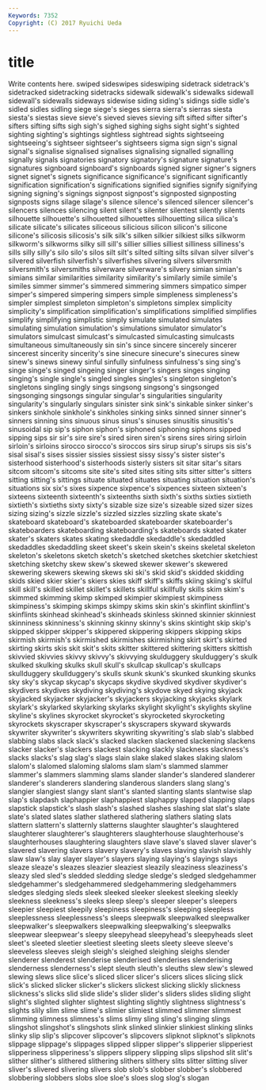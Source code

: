 ```yaml
---
Keywords: 7352 
Copyright: (C) 2017 Ryuichi Ueda
---
```


# title

Write contents here.
swiped sideswipes sideswiping sidetrack sidetrack's
sidetracked sidetracking sidetracks sidewalk sidewalk's sidewalks sidewall sidewall's sidewalls sideways
sidewise siding siding's sidings sidle sidle's sidled sidles sidling siege
siege's sieges sierra sierra's sierras siesta siesta's siestas sieve sieve's
sieved sieves sieving sift sifted sifter sifter's sifters sifting sifts
sigh sigh's sighed sighing sighs sight sight's sighted sighting sighting's
sightings sightless sightread sights sightseeing sightseeing's sightseer sightseer's sightseers sigma
sign sign's signal signal's signalise signalised signalises signalising signalled signalling
signally signals signatories signatory signatory's signature signature's signatures signboard signboard's
signboards signed signer signer's signers signet signet's signets significance significance's
significant significantly signification signification's significations signified signifies signify signifying signing
signing's signings signpost signpost's signposted signposting signposts signs silage silage's
silence silence's silenced silencer silencer's silencers silences silencing silent silent's
silenter silentest silently silents silhouette silhouette's silhouetted silhouettes silhouetting silica
silica's silicate silicate's silicates siliceous silicious silicon silicon's silicone silicone's
silicosis silicosis's silk silk's silken silkier silkiest silks silkworm silkworm's
silkworms silky sill sill's sillier sillies silliest silliness silliness's sills
silly silly's silo silo's silos silt silt's silted silting silts
silvan silver silver's silvered silverfish silverfish's silverfishes silvering silvers silversmith
silversmith's silversmiths silverware silverware's silvery simian simian's simians similar similarities
similarity similarity's similarly simile simile's similes simmer simmer's simmered simmering
simmers simpatico simper simper's simpered simpering simpers simple simpleness simpleness's
simpler simplest simpleton simpleton's simpletons simplex simplicity simplicity's simplification simplification's
simplifications simplified simplifies simplify simplifying simplistic simply simulate simulated simulates
simulating simulation simulation's simulations simulator simulator's simulators simulcast simulcast's simulcasted
simulcasting simulcasts simultaneous simultaneously sin sin's since sincere sincerely sincerer
sincerest sincerity sincerity's sine sinecure sinecure's sinecures sinew sinew's sinews
sinewy sinful sinfully sinfulness sinfulness's sing sing's singe singe's singed
singeing singer singer's singers singes singing singing's single single's singled
singles singles's singleton singleton's singletons singling singly sings singsong singsong's
singsonged singsonging singsongs singular singular's singularities singularity singularity's singularly singulars
sinister sink sink's sinkable sinker sinker's sinkers sinkhole sinkhole's sinkholes
sinking sinks sinned sinner sinner's sinners sinning sins sinuous sinus
sinus's sinuses sinusitis sinusitis's sinusoidal sip sip's siphon siphon's siphoned
siphoning siphons sipped sipping sips sir sir's sire sire's sired
siren siren's sirens sires siring sirloin sirloin's sirloins sirocco sirocco's
siroccos sirs sirup sirup's sirups sis sis's sisal sisal's sises
sissier sissies sissiest sissy sissy's sister sister's sisterhood sisterhood's sisterhoods
sisterly sisters sit sitar sitar's sitars sitcom sitcom's sitcoms site
site's sited sites siting sits sitter sitter's sitters sitting sitting's
sittings situate situated situates situating situation situation's situations six six's
sixes sixpence sixpence's sixpences sixteen sixteen's sixteens sixteenth sixteenth's sixteenths
sixth sixth's sixths sixties sixtieth sixtieth's sixtieths sixty sixty's sizable
size size's sizeable sized sizer sizes sizing sizing's sizzle sizzle's
sizzled sizzles sizzling skate skate's skateboard skateboard's skateboarded skateboarder skateboarder's
skateboarders skateboarding skateboarding's skateboards skated skater skater's skaters skates skating
skedaddle skedaddle's skedaddled skedaddles skedaddling skeet skeet's skein skein's skeins
skeletal skeleton skeleton's skeletons sketch sketch's sketched sketches sketchier sketchiest
sketching sketchy skew skew's skewed skewer skewer's skewered skewering skewers
skewing skews ski ski's skid skid's skidded skidding skids skied
skier skier's skiers skies skiff skiff's skiffs skiing skiing's skilful
skill skill's skilled skillet skillet's skillets skillful skillfully skills skim
skim's skimmed skimming skimp skimped skimpier skimpiest skimpiness skimpiness's skimping
skimps skimpy skims skin skin's skinflint skinflint's skinflints skinhead skinhead's
skinheads skinless skinned skinnier skinniest skinniness skinniness's skinning skinny skinny's
skins skintight skip skip's skipped skipper skipper's skippered skippering skippers
skipping skips skirmish skirmish's skirmished skirmishes skirmishing skirt skirt's skirted
skirting skirts skis skit skit's skits skitter skittered skittering skitters
skittish skivvied skivvies skivvy skivvy's skivvying skulduggery skulduggery's skulk skulked
skulking skulks skull skull's skullcap skullcap's skullcaps skullduggery skullduggery's skulls
skunk skunk's skunked skunking skunks sky sky's skycap skycap's skycaps
skydive skydived skydiver skydiver's skydivers skydives skydiving skydiving's skydove skyed
skying skyjack skyjacked skyjacker skyjacker's skyjackers skyjacking skyjacks skylark skylark's
skylarked skylarking skylarks skylight skylight's skylights skyline skyline's skylines skyrocket
skyrocket's skyrocketed skyrocketing skyrockets skyscraper skyscraper's skyscrapers skyward skywards skywriter
skywriter's skywriters skywriting skywriting's slab slab's slabbed slabbing slabs slack
slack's slacked slacken slackened slackening slackens slacker slacker's slackers slackest
slacking slackly slackness slackness's slacks slacks's slag slag's slags slain
slake slaked slakes slaking slalom slalom's slalomed slaloming slaloms slam
slam's slammed slammer slammer's slammers slamming slams slander slander's slandered
slanderer slanderer's slanderers slandering slanderous slanders slang slang's slangier slangiest
slangy slant slant's slanted slanting slants slantwise slap slap's slapdash
slaphappier slaphappiest slaphappy slapped slapping slaps slapstick slapstick's slash slash's
slashed slashes slashing slat slat's slate slate's slated slates slather
slathered slathering slathers slating slats slattern slattern's slatternly slatterns slaughter
slaughter's slaughtered slaughterer slaughterer's slaughterers slaughterhouse slaughterhouse's slaughterhouses slaughtering slaughters
slave slave's slaved slaver slaver's slavered slavering slavers slavery slavery's
slaves slaving slavish slavishly slaw slaw's slay slayer slayer's slayers
slaying slaying's slayings slays sleaze sleaze's sleazes sleazier sleaziest sleazily
sleaziness sleaziness's sleazy sled sled's sledded sledding sledge sledge's sledged
sledgehammer sledgehammer's sledgehammered sledgehammering sledgehammers sledges sledging sleds sleek sleeked
sleeker sleekest sleeking sleekly sleekness sleekness's sleeks sleep sleep's sleeper
sleeper's sleepers sleepier sleepiest sleepily sleepiness sleepiness's sleeping sleepless sleeplessness
sleeplessness's sleeps sleepwalk sleepwalked sleepwalker sleepwalker's sleepwalkers sleepwalking sleepwalking's sleepwalks
sleepwear sleepwear's sleepy sleepyhead sleepyhead's sleepyheads sleet sleet's sleeted sleetier
sleetiest sleeting sleets sleety sleeve sleeve's sleeveless sleeves sleigh sleigh's
sleighed sleighing sleighs slender slenderer slenderest slenderise slenderised slenderises slenderising
slenderness slenderness's slept sleuth sleuth's sleuths slew slew's slewed slewing
slews slice slice's sliced slicer slicer's slicers slices slicing slick
slick's slicked slicker slicker's slickers slickest slicking slickly slickness slickness's
slicks slid slide slide's slider slider's sliders slides sliding slight
slight's slighted slighter slightest slighting slightly slightness slightness's slights slily
slim slime slime's slimier slimiest slimmed slimmer slimmest slimming slimness
slimness's slims slimy sling sling's slinging slings slingshot slingshot's slingshots
slink slinked slinkier slinkiest slinking slinks slinky slip slip's slipcover
slipcover's slipcovers slipknot slipknot's slipknots slippage slippage's slippages slipped slipper
slipper's slipperier slipperiest slipperiness slipperiness's slippers slippery slipping slips slipshod
slit slit's slither slither's slithered slithering slithers slithery slits slitter
slitting sliver sliver's slivered slivering slivers slob slob's slobber slobber's
slobbered slobbering slobbers slobs sloe sloe's sloes slog slog's slogan
